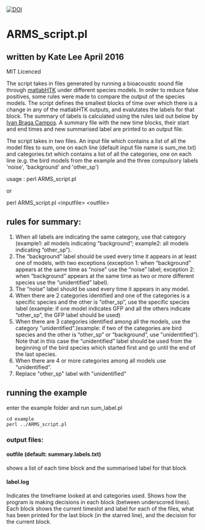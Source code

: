 [![DOI](https://zenodo.org/badge/75901343.svg)](https://zenodo.org/badge/latestdoi/75901343)

# ARMS_script.pl
##  written by Kate Lee April 2016

MIT Licenced

The script takes in files generated by running a bioacoustic sound file through [matlabHTK](https://github.com/LouisRanjard/matlabHTK) under different species models. In order to reduce false positives, some rules were made to compare the output of the species models. The script defines the smallest blocks of time over which there is a change in any of the matlabHTK outputs, and evalutates the labels for that block. The summary of labels is calculated using the rules laid out below by [Ivan Braga Campos](https://unidirectory.auckland.ac.nz/people/profile/icam765). A summary file with the new time blocks, their start and end times and new summarised label are printed to an output file.

The script takes in two files. An input file which contains a list of all the model files to sum, one on each line (default input file name is sum_me.txt) and categories.txt which contains a list of all the categories, one on each line (e.g. the bird models from the example and the three compulsory labels 'noise', 'background' and 'other_sp')


usage :
perl ARMS_script.pl

or

perl ARMS_script.pl \<inputfile\> \<outfile\>


## rules for summary:

 1. When all labels are indicating the same category, use that category (example1: all models indicating “background”; example2: all models indicating “other_sp”).
 2. The “background” label should be used every time it appears in at least one of models, with two exceptions (exception 1:  when “background” appears at the same time as “noise” use the “noise” label; exception 2:  when “background” appears at the same time as two or more different species use the “unidentified” label).
 3. The “noise” label should be used every time it appears in any model.
 4. When there are 2 categories identified and one of the categories is a specific species and the other is “other_sp”, 
    use the specific species label (example: if one model indicates GFP and all the others indicate “other_sp”, the GFP label should be used)
 5. When there are 3 categories identified among all the models, use the category "unidentified”.(example: if two of the categories are bird species and the other is “other_sp” or “background”, use "unidentified"). Note that in this case the “unidentified” label should be used from the beginning of the bird species which started first and go until the end of the last species.
 6. When there are 4 or more categories among all models use “unidentified”.
 7. Replace "other_sp" label with "unidentified"


## running the example

enter the example folder and run sum_label.pl
<pre><code>cd example
perl ../ARMS_script.pl
</code></pre>

### output files:

#### outfile (default: summary.labels.txt)
shows a list of each time block and the summarised label for that block

#### label.log
Indicates the timeframe looked at and categories used.
Shows how the program is making decisions in each block (between underscored lines).
Each block shows the current timeslot and label for each of the files, what has been printed for the last block (in the starred line), and the decision for the current block.

